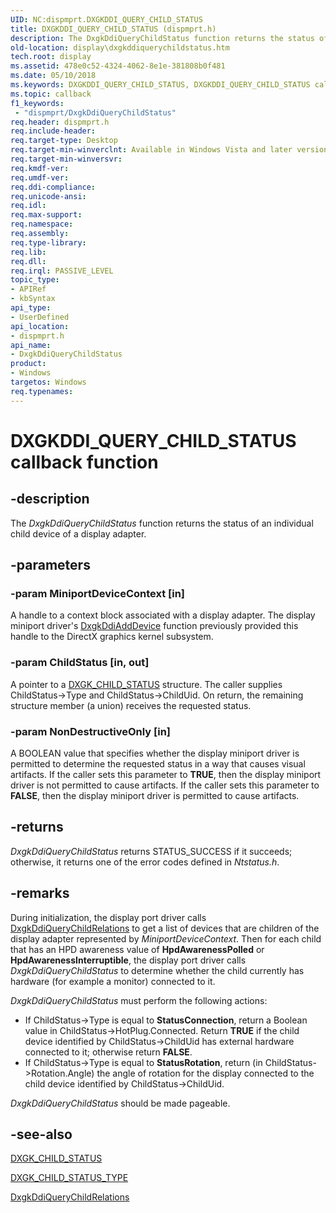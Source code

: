 ```yaml
---
UID: NC:dispmprt.DXGKDDI_QUERY_CHILD_STATUS
title: DXGKDDI_QUERY_CHILD_STATUS (dispmprt.h)
description: The DxgkDdiQueryChildStatus function returns the status of an individual child device of a display adapter.
old-location: display\dxgkddiquerychildstatus.htm
tech.root: display
ms.assetid: 478e0c52-4324-4062-8e1e-381808b0f481
ms.date: 05/10/2018
ms.keywords: DXGKDDI_QUERY_CHILD_STATUS, DXGKDDI_QUERY_CHILD_STATUS callback, DmFunctions_3da69961-14d3-4bf8-9427-9c47d9bbfb89.xml, DxgkDdiQueryChildStatus, DxgkDdiQueryChildStatus callback function [Display Devices], display.dxgkddiquerychildstatus, dispmprt/DxgkDdiQueryChildStatus
ms.topic: callback
f1_keywords:
 - "dispmprt/DxgkDdiQueryChildStatus"
req.header: dispmprt.h
req.include-header: 
req.target-type: Desktop
req.target-min-winverclnt: Available in Windows Vista and later versions of the Windows operating systems.
req.target-min-winversvr: 
req.kmdf-ver: 
req.umdf-ver: 
req.ddi-compliance: 
req.unicode-ansi: 
req.idl: 
req.max-support: 
req.namespace: 
req.assembly: 
req.type-library: 
req.lib: 
req.dll: 
req.irql: PASSIVE_LEVEL
topic_type:
- APIRef
- kbSyntax
api_type:
- UserDefined
api_location:
- dispmprt.h
api_name:
- DxgkDdiQueryChildStatus
product:
- Windows
targetos: Windows
req.typenames: 
---
```


# DXGKDDI_QUERY_CHILD_STATUS callback function


## -description


The <i>DxgkDdiQueryChildStatus</i> function returns the status of an individual child device of a display adapter.


## -parameters




### -param MiniportDeviceContext [in]

A handle to a context block associated with a display adapter. The display miniport driver's <a href="https://docs.microsoft.com/windows-hardware/drivers/ddi/dispmprt/nc-dispmprt-dxgkddi_add_device">DxgkDdiAddDevice</a> function previously provided this handle to the DirectX graphics kernel subsystem.


### -param ChildStatus [in, out]

A pointer to a <a href="https://docs.microsoft.com/windows-hardware/drivers/ddi/dispmprt/ns-dispmprt-_dxgk_child_status">DXGK_CHILD_STATUS</a> structure. The caller supplies ChildStatus->Type and ChildStatus->ChildUid. On return, the remaining structure member (a union) receives the requested status.


### -param NonDestructiveOnly [in]

A BOOLEAN value that specifies whether the display miniport driver is permitted to determine the requested status in a way that causes visual artifacts. If the caller sets this parameter to <b>TRUE</b>, then the display miniport driver is not permitted to cause artifacts. If the caller sets this parameter to <b>FALSE</b>, then the display miniport driver is permitted to cause artifacts.


## -returns



<i>DxgkDdiQueryChildStatus </i>returns STATUS_SUCCESS if it succeeds; otherwise, it returns one of the error codes defined in <i>Ntstatus.h</i>.




## -remarks



During initialization, the display port driver calls <a href="https://docs.microsoft.com/windows-hardware/drivers/ddi/dispmprt/nc-dispmprt-dxgkddi_query_child_relations">DxgkDdiQueryChildRelations</a> to get a list of devices that are children of the display adapter represented by <i>MiniportDeviceContext</i>. Then for each child that has an HPD awareness value of <b>HpdAwarenessPolled</b> or <b>HpdAwarenessInterruptible</b>, the display port driver calls <i>DxgkDdiQueryChildStatus</i> to determine whether the child currently has hardware (for example a monitor) connected to it.

<i>DxgkDdiQueryChildStatus</i> must perform the following actions:

<ul>
<li>
If ChildStatus->Type is equal to <b>StatusConnection</b>, return a Boolean value in ChildStatus->HotPlug.Connected. Return <b>TRUE</b> if the child device identified by ChildStatus->ChildUid has external hardware connected to it; otherwise return <b>FALSE</b>.

</li>
<li>
If ChildStatus->Type is equal to <b>StatusRotation</b>, return (in ChildStatus->Rotation.Angle) the angle of rotation for the display connected to the child device identified by ChildStatus->ChildUid.

</li>
</ul>
<i>DxgkDdiQueryChildStatus</i> should be made pageable.




## -see-also




<a href="https://docs.microsoft.com/windows-hardware/drivers/ddi/dispmprt/ns-dispmprt-_dxgk_child_status">DXGK_CHILD_STATUS</a>



<a href="https://docs.microsoft.com/windows-hardware/drivers/ddi/dispmprt/ne-dispmprt-_dxgk_child_status_type">DXGK_CHILD_STATUS_TYPE</a>



<a href="https://docs.microsoft.com/windows-hardware/drivers/ddi/dispmprt/nc-dispmprt-dxgkddi_query_child_relations">DxgkDdiQueryChildRelations</a>
 

 

